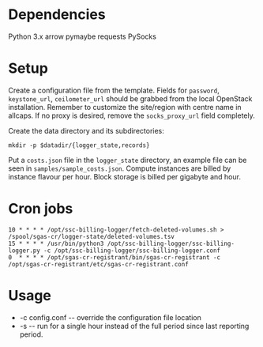 Dependencies
============
Python 3.x
arrow
pymaybe
requests
PySocks

Setup
=====
Create a configuration file from the template. 
Fields for `password`, `keystone_url`, `ceilometer_url` should be grabbed from the local OpenStack installation.
Remember to customize the site/region with centre name in allcaps. If no proxy is desired, remove the `socks_proxy_url` field completely.

Create the data directory and its subdirectories:

    mkdir -p $datadir/{logger_state,records}

Put a `costs.json` file in the `logger_state` directory, an example file can be seen in `samples/sample_costs.json`.
Compute instances are billed by instance flavour per hour. Block storage is billed per gigabyte and hour.

Cron jobs
=========

    10 * * * * /opt/ssc-billing-logger/fetch-deleted-volumes.sh > /spool/sgas-cr/logger-state/deleted-volumes.tsv
    15 * * * * /usr/bin/python3 /opt/ssc-billing-logger/ssc-billing-logger.py -c /opt/ssc-billing-logger/ssc-billing-logger.conf
    0  * * * * /opt/sgas-cr-registrant/bin/sgas-cr-registrant -c /opt/sgas-cr-registrant/etc/sgas-cr-registrant.conf

Usage
=====
* -c config.conf -- override the configuration file location
* -s -- run for a single hour instead of the full period since last reporting period.
